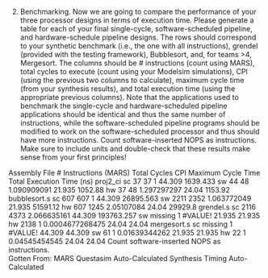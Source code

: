 2. Benchmarking. Now we are going to compare the performance of your three processor
designs in terms of execution time. Please generate a table for each of your final single-cycle,
software-scheduled pipeline, and hardware-schedule pipeline designs. The rows should
correspond to your synthetic benchmark (i.e., the one with all instructions), grendel (provided
with the testing framework), Bubblesort, and, for teams >4, Mergesort. The columns should
be # instructions (count using MARS), total cycles to execute (count using your Modelsim
simulations), CPI (using the previous two columns to calculate), maximum cycle time (from
your synthesis results), and total execution time (using the appropriate previous columns).
Note that the applications used to benchmark the single-cycle and hardware-scheduled
pipeline applications should be identical and thus the same number of instructions, while the
software-scheduled pipeline programs should be modified to work on the software-scheduled
processor and thus should have more instructions. Count software-inserted NOPS as
instructions. Make sure to include units and double-check that these results make sense from
your first principles!

Assembly File		# Instructions (MARS)	Total Cycles	CPI	Maximum Cycle Time	Total Execution Time (ns)
proj2_ci	sc	37	37	1	44.309	1639.433
	sw	44	48	1.090909091	21.935	1052.88
	hw	37	48	1.297297297	24.04	1153.92
bubblesort.s	sc	607	607	1	44.309	26895.563
	sw	2211	2352	1.063772049	21.935	51591.12
	hw	607	1245	2.05107084	24.04	29929.8
grendel.s	sc	2116	4373	2.066635161	44.309	193763.257
	sw	missing	1	#VALUE!	21.935	21.935
	hw	2138	1	0.0004677268475	24.04	24.04
mergesort.s	sc	missing	1	#VALUE!	44.309	44.309
	sw	61	1	0.01639344262	21.935	21.935
	hw	22	1	0.04545454545	24.04	24.04
	Count software-inserted NOPS as instructions.					
Gotten From:		MARS	Questasim	Auto-Calculated	Synthesis Timing	Auto-Calculated
